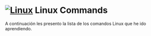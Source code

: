 # [![Linux](https://img.shields.io/badge/Linux-FCC624?logo=linux&logoColor=black)](#) Linux Commands

A continuación les presento la lista de los comandos Linux que he ido aprendiendo.  


